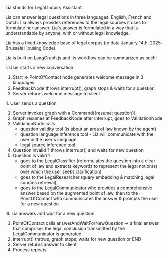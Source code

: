 Lia stands for Legal Inquiry Assistant.

Lia can answer legal questions in three languages: English, French and Dutch.
Lia always provides references to the legal sources it uses to formulate her answer.
Lia's answer is formulated in a way that is understandable by anyone, with or without legal knowledge.

Lia has a fixed knowledge base of legal corpus (to date January 14th, 2025: Brussels Housing Code).

Lia is built on LangGraph.js and its workflow can be summarized as such:

I. User starts a new conversation
1. Start -> PointOfContact node generates welcome message in 3 languages
3. FeedbackNode throws interrupt(), graph stops & waits for a question
4. Server returns welcome message to client

II. User sends a question
1. Server invokes graph with a Command({resume: question}) 
2. Graph resumes at FeedbackNode after interrupt, goes to ValidationNode
3. ValidationNode calls
    - question validity tool (is about an area of law known by the agent)
    - question language inference tool - Lia will communicate with the user in the user's language
    - legal source inference tool
4. Question invalid ? throws interrupt() and waits for new question
5. Question is valid ?
   - goes to the LegalClassifier (reformulates the question into a clear point of law and extracts keywords to represent the legal notion(s) over which the user seeks clarification)
   - goes to the LegalResearcher (query embedding & matching legal sources retrieval),
   - goes to the LegalCommunicator who provides a comprehensive answer based on the augmented point of law, then to the PointOfContact who communicates the answer & prompts the user for a new question
   
III. Lia answers and wait for a new question
1. PointOfContact calls answerAndWaitForNewQuestion -> a final answer that comprises the legal conclusion transmitted by the LegalCommunicator is generated
3. interrupt() throws, graph stops, waits for new question or END
4. Server returns answer to client
5. Process repeats
